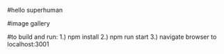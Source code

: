 #hello superhuman

#image gallery

#to build and run:
1.) npm install
2.) npm run start
3.) navigate browser to localhost:3001
